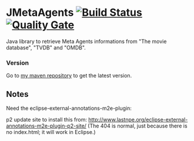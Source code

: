 # JMetaAgents [![Build Status](https://travis-ci.org/welle/JMetaAgents.svg?branch=master)](https://travis-ci.org/welle/JMetaAgents) [![Quality Gate](https://sonarcloud.io/api/project_badges/measure?project=JMetaAgents&metric=alert_status)](https://sonarcloud.io/api/project_badges/measure?project=JMetaAgents&metric=alert_status) #

Java library to retrieve Meta Agents informations from "The movie database", "TVDB" and "OMDB".

### Version

Go to [my maven repository](https://github.com/welle/maven-repository) to get the latest version.

## Notes
Need the eclipse-external-annotations-m2e-plugin: 

p2 update site to install this from: http://www.lastnpe.org/eclipse-external-annotations-m2e-plugin-p2-site/ (The 404 is normal, just because there is no index.html; it will work in Eclipse.)